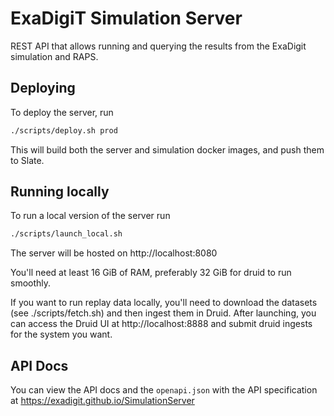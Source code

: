 # ExaDigiT Simulation Server

REST API that allows running and querying the results from the ExaDigit simulation and RAPS.

## Deploying
To deploy the server, run
```bash
./scripts/deploy.sh prod
```

This will build both the server and simulation docker images, and push them to Slate.

## Running locally
To run a local version of the server run
```bash
./scripts/launch_local.sh
```
The server will be hosted on http://localhost:8080

You'll need at least 16 GiB of RAM, preferably 32 GiB for druid to run smoothly.

If you want to run replay data locally, you'll need to download the datasets (see ./scripts/fetch.sh)
and then ingest them in Druid. After launching, you can access the Druid UI at http://localhost:8888
and submit druid ingests for the system you want.

## API Docs
You can view the API docs and the `openapi.json` with the API specification at
https://exadigit.github.io/SimulationServer
